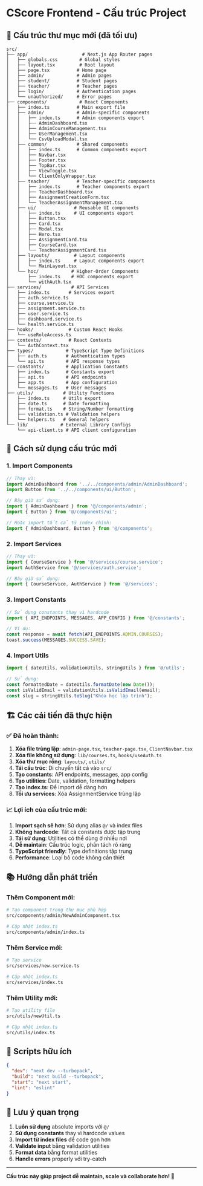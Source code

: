 # CScore Frontend - Cấu trúc Project

## 📁 **Cấu trúc thư mục mới (đã tối ưu)**

```
src/
├── app/                    # Next.js App Router pages
│   ├── globals.css        # Global styles
│   ├── layout.tsx         # Root layout
│   ├── page.tsx          # Home page
│   ├── admin/            # Admin pages
│   ├── student/          # Student pages
│   ├── teacher/          # Teacher pages
│   ├── login/            # Authentication pages
│   └── unauthorized/     # Error pages
├── components/            # React Components
│   ├── index.ts          # Main export file
│   ├── admin/            # Admin-specific components
│   │   ├── index.ts      # Admin components export
│   │   ├── AdminDashboard.tsx
│   │   ├── AdminCourseManagement.tsx
│   │   ├── UserManagement.tsx
│   │   └── CsvUploadModal.tsx
│   ├── common/           # Shared components
│   │   ├── index.ts      # Common components export
│   │   ├── Navbar.tsx
│   │   ├── Footer.tsx
│   │   ├── TopBar.tsx
│   │   ├── ViewToggle.tsx
│   │   └── ClientOnlyWrapper.tsx
│   ├── teacher/          # Teacher-specific components
│   │   ├── index.ts      # Teacher components export
│   │   ├── TeacherDashboard.tsx
│   │   ├── AssignmentCreationForm.tsx
│   │   └── TeacherAssignmentManagement.tsx
│   ├── ui/              # Reusable UI components
│   │   ├── index.ts     # UI components export
│   │   ├── Button.tsx
│   │   ├── Card.tsx
│   │   ├── Modal.tsx
│   │   ├── Hero.tsx
│   │   ├── AssignmentCard.tsx
│   │   ├── CourseCard.tsx
│   │   └── TeacherAssignmentCard.tsx
│   ├── layouts/         # Layout components
│   │   ├── index.ts     # Layout components export
│   │   └── MainLayout.tsx
│   └── hoc/            # Higher-Order Components
│       ├── index.ts    # HOC components export
│       └── withAuth.tsx
├── services/           # API Services
│   ├── index.ts       # Services export
│   ├── auth.service.ts
│   ├── course.service.ts
│   ├── assignment.service.ts
│   ├── user.service.ts
│   ├── dashboard.service.ts
│   └── health.service.ts
├── hooks/             # Custom React Hooks
│   └── useRoleAccess.ts
├── contexts/          # React Contexts
│   └── AuthContext.tsx
├── types/            # TypeScript Type Definitions
│   ├── auth.ts       # Authentication types
│   └── api.ts        # API response types
├── constants/        # Application Constants
│   ├── index.ts      # Constants export
│   ├── api.ts        # API endpoints
│   ├── app.ts        # App configuration
│   └── messages.ts   # User messages
├── utils/           # Utility Functions
│   ├── index.ts     # Utils export
│   ├── date.ts      # Date formatting
│   ├── format.ts    # String/Number formatting
│   ├── validation.ts # Validation helpers
│   └── helpers.ts   # General helpers
└── lib/            # External Library Configs
    └── api-client.ts # API client configuration
```

## 🚀 **Cách sử dụng cấu trúc mới**

### **1. Import Components**

```typescript
// Thay vì:
import AdminDashboard from '../../components/admin/AdminDashboard';
import Button from '../../components/ui/Button';

// Bây giờ sử dụng:
import { AdminDashboard } from '@/components/admin';
import { Button } from '@/components/ui';

// Hoặc import tất cả từ index chính:
import { AdminDashboard, Button } from '@/components';
```

### **2. Import Services**

```typescript
// Thay vì:
import { CourseService } from '@/services/course.service';
import AuthService from '@/services/auth.service';

// Bây giờ sử dụng:
import { CourseService, AuthService } from '@/services';
```

### **3. Import Constants**

```typescript
// Sử dụng constants thay vì hardcode
import { API_ENDPOINTS, MESSAGES, APP_CONFIG } from '@/constants';

// Ví dụ:
const response = await fetch(API_ENDPOINTS.ADMIN.COURSES);
toast.success(MESSAGES.SUCCESS.SAVE);
```

### **4. Import Utils**

```typescript
import { dateUtils, validationUtils, stringUtils } from '@/utils';

// Sử dụng:
const formattedDate = dateUtils.formatDate(new Date());
const isValidEmail = validationUtils.isValidEmail(email);
const slug = stringUtils.toSlug("Khóa học lập trình");
```

## 🏗️ **Các cải tiến đã thực hiện**

### **✅ Đã hoàn thành:**
1. **Xóa file trùng lặp**: `admin-page.tsx`, `teacher-page.tsx`, `ClientNavbar.tsx`
2. **Xóa file không sử dụng**: `lib/courses.ts`, `hooks/useAuth.ts`
3. **Xóa thư mục rỗng**: `layouts/`, `utils/`
4. **Tái cấu trúc**: Di chuyển tất cả vào `src/`
5. **Tạo constants**: API endpoints, messages, app config
6. **Tạo utilities**: Date, validation, formatting helpers
7. **Tạo index.ts**: Để import dễ dàng hơn
8. **Tối ưu services**: Xóa AssignmentService trùng lặp

### **📈 Lợi ích của cấu trúc mới:**

1. **Import sạch sẽ hơn**: Sử dụng alias `@/` và index files
2. **Không hardcode**: Tất cả constants được tập trung
3. **Tái sử dụng**: Utilities có thể dùng ở nhiều nơi
4. **Dễ maintain**: Cấu trúc logic, phân tách rõ ràng
5. **TypeScript friendly**: Type definitions tập trung
6. **Performance**: Loại bỏ code không cần thiết

## 📚 **Hướng dẫn phát triển**

### **Thêm Component mới:**
```bash
# Tạo component trong thư mục phù hợp
src/components/admin/NewAdminComponent.tsx

# Cập nhật index.ts
src/components/admin/index.ts
```

### **Thêm Service mới:**
```bash
# Tạo service
src/services/new.service.ts

# Cập nhật index.ts
src/services/index.ts
```

### **Thêm Utility mới:**
```bash
# Tạo utility file
src/utils/newUtil.ts

# Cập nhật index.ts
src/utils/index.ts
```

## 🔧 **Scripts hữu ích**

```json
{
  "dev": "next dev --turbopack",
  "build": "next build --turbopack",
  "start": "next start",
  "lint": "eslint"
}
```

## 📝 **Lưu ý quan trọng**

1. **Luôn sử dụng** absolute imports với `@/`
2. **Sử dụng constants** thay vì hardcode values
3. **Import từ index files** để code gọn hơn
4. **Validate input** bằng validation utilities
5. **Format data** bằng format utilities
6. **Handle errors** properly với try-catch

---

**Cấu trúc này giúp project dễ maintain, scale và collaborate hơn! 🚀**